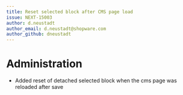 ```yaml
---
title: Reset selected block after CMS page load
issue: NEXT-15003
author: d.neustadt
author_email: d.neustadt@shopware.com 
author_github: dneustadt
---
```

# Administration
* Added reset of detached selected block when the cms page was reloaded after save
